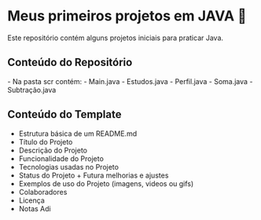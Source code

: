 <h1> Meus primeiros projetos em JAVA 🚀</h1>

Este repositório contém alguns projetos iniciais para praticar Java. 

<h2> Conteúdo do Repositório </h2>
  - Na pasta scr contém: 
  -  Main.java
  - Estudos.java
  - Perfil.java
  - Soma.java
  - Subtração.java
  
## Conteúdo do Template

- Estrutura básica de um README.md
- Título do Projeto
- Descrição do Projeto
- Funcionalidade do Projeto
- Tecnologias usadas no Projeto
- Status do Projeto + Futura melhorias e ajustes
- Exemplos de uso do Projeto (imagens, videos ou gifs)
- Colaboradores
- Licença
- Notas Adi
